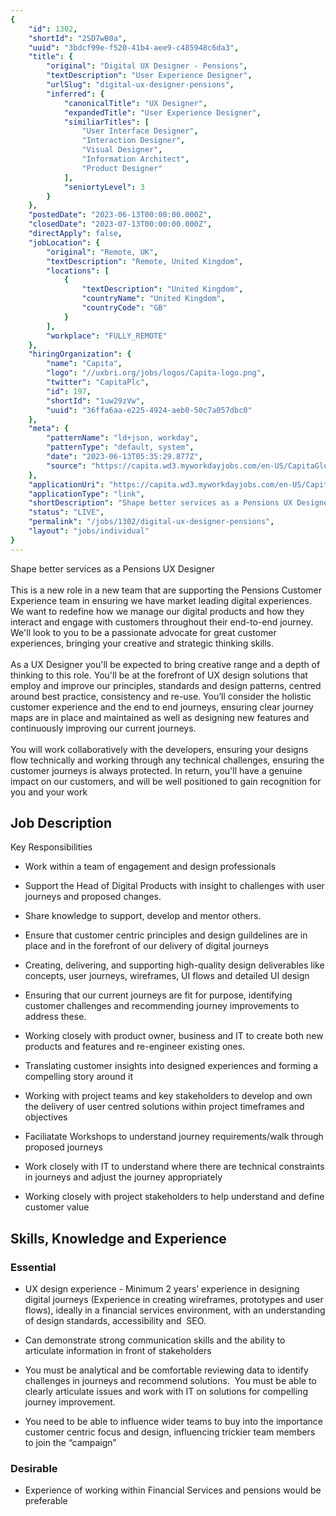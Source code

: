 ```yaml
---
{
	"id": 1302,
	"shortId": "2SD7wB0a",
	"uuid": "3bdcf99e-f520-41b4-aee9-c485948c6da3",
	"title": {
		"original": "Digital UX Designer - Pensions",
		"textDescription": "User Experience Designer",
		"urlSlug": "digital-ux-designer-pensions",
		"inferred": {
			"canonicalTitle": "UX Designer",
			"expandedTitle": "User Experience Designer",
			"similiarTitles": [
				"User Interface Designer",
				"Interaction Designer",
				"Visual Designer",
				"Information Architect",
				"Product Designer"
			],
			"seniortyLevel": 3
		}
	},
	"postedDate": "2023-06-13T00:00:00.000Z",
	"closedDate": "2023-07-13T00:00:00.000Z",
	"directApply": false,
	"jobLocation": {
		"original": "Remote, UK",
		"textDescription": "Remote, United Kingdom",
		"locations": [
			{
				"textDescription": "United Kingdom",
				"countryName": "United Kingdom",
				"countryCode": "GB"
			}
		],
		"workplace": "FULLY_REMOTE"
	},
	"hiringOrganization": {
		"name": "Capita",
		"logo": "//uxbri.org/jobs/logos/Capita-logo.png",
		"twitter": "CapitaPlc",
		"id": 197,
		"shortId": "1uw29zVw",
		"uuid": "36ffa6aa-e225-4924-aeb0-50c7a057dbc0"
	},
	"meta": {
		"patternName": "ld+json, workday",
		"patternType": "default, system",
		"date": "2023-06-13T05:35:29.877Z",
		"source": "https://capita.wd3.myworkdayjobs.com/en-US/CapitaGlobal/job/Home-Based---GBR/Digital-UX-Designer---Pensions_10085158?source=Recruiting_Source_Indeed"
	},
	"applicationUri": "https://capita.wd3.myworkdayjobs.com/en-US/CapitaGlobal/job/Home-Based---GBR/Digital-UX-Designer---Pensions_10085158/apply",
	"applicationType": "link",
	"shortDescription": "Shape better services as a Pensions UX Designer This is a new role in a new team that are supporting the Pensions Customer Experience team in ensuring we have market leading digital experiences. We",
	"status": "LIVE",
	"permalink": "/jobs/1302/digital-ux-designer-pensions",
	"layout": "jobs/individual"
}
---
```

<p>Shape better services as a Pensions UX Designer<br><br>This is a new role in a new team that are supporting the Pensions Customer Experience team in ensuring we have market leading digital experiences. We want to redefine how we manage our digital products and how they interact and engage with customers throughout their end-to-end journey. We'll look to you to be a passionate advocate for great customer experiences, bringing your creative and strategic thinking skills. <br><br>As a UX Designer you'll be expected to bring creative range and a depth of thinking to this role. You'll be at the forefront of UX design solutions that employ and improve our principles, standards and design patterns, centred around best practice, consistency and re-use. You’ll consider the holistic customer experience and the end to end journeys, ensuring clear journey maps are in place and maintained as well as designing new features and continuously improving our current journeys. <br><br>You will work collaboratively with the developers, ensuring your designs flow technically and working through any technical challenges, ensuring the customer journeys is always protected. In return, you'll have a genuine impact on our customers, and will be well positioned to gain recognition for you and your work</p><h2>Job Description</h2><p>Key Responsibilities</p><ul><li><p>Work within a team of engagement and design professionals</p></li><li><p>Support the Head of Digital Products with insight to challenges with user journeys and proposed changes.</p></li><li><p>Share knowledge to support, develop and mentor others.</p></li><li><p>Ensure that customer centric principles and design guildelines are in place and in the forefront of our delivery of digital journeys</p></li><li><p>Creating, delivering, and supporting high-quality design deliverables like concepts, user journeys, wireframes, UI flows and detailed UI design</p></li><li><p>Ensuring that our current journeys are fit for purpose, identifying customer challenges and recommending journey improvements to address these.</p></li><li><p>Working closely with product owner, business and IT to create both new products and features and re-engineer existing ones.</p></li><li><p>Translating customer insights into designed experiences and forming a compelling story around it</p></li><li><p>Working with project teams and key stakeholders to develop and own the delivery of user centred solutions within project timeframes and objectives</p></li><li><p>Faciliatate Workshops to understand journey requirements/walk through proposed journeys</p></li><li><p>Work closely with IT to understand where there are technical constraints in journeys and adjust the journey appropriately</p></li><li><p>Working closely with project stakeholders to help understand and define customer value</p></li></ul><h2>Skills, Knowledge and Experience&nbsp;&nbsp;</h2><h3>Essential</h3><ul><li><p>UX design experience - Minimum 2 years’ experience in designing digital journeys (Experience in creating wireframes, prototypes and user flows), ideally in a financial services environment, with an understanding of design standards, accessibility and&nbsp; SEO.</p></li><li><p>Can demonstrate strong communication skills and the ability to articulate information in front of stakeholders</p></li><li><p>You must be analytical and be comfortable reviewing data to identify challenges in journeys and recommend solutions.&nbsp; You must be able to clearly articulate issues and work with IT on solutions for compelling journey improvement.</p></li><li><p>You need to be able to influence wider teams to buy into the importance customer centric focus and design, influencing trickier team members to join the “campaign”</p></li></ul><h3>Desirable</h3><ul><li><p>Experience of working within Financial Services and pensions would be preferable</p></li></ul>
